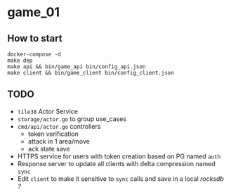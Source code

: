 # game_01

## How to start

```
docker-compose -d
make dep
make api && bin/game_api bin/config_api.json
make client && bin/game_client bin/config_client.json
```

## TODO
- `tile38` Actor Service
- `storage/actor.go` to group use_cases
- `cmd/api/actor.go` controllers
  + token verification
  + attack in 1 area/move
  + ack state save
- HTTPS service for users with token creation based on PG named `auth`
- Response server to update all clients with delta compression named `sync`
- Edit `client` to make it sensitive to `sync` calls and save in a local *rocksdb ?*
